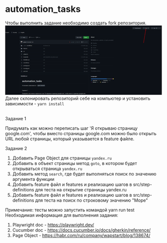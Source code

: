 # automation_tasks
Чтобы выполнить задание необходимо создать fork репозитория.
![img.png](stuff/img.png)
Далее склонировать репозиторий себе на компьютер и установить зависимости - `yarn install`

<br>Задание 1

Придумать как можно переписать шаг 'Я открываю страницу google.com', чтобы вместо страницы
google.com можно было открыть
URL любой страницы, который указывается в feature файле.

Задание 2
1. Добавить Page Object  для страницы `yandex.ru`
2. Добавить в объект страницы метод `goto`, в котором будет открываться страница `yandex.ru`
3. Добавить метод `search`, где будет выполняться поиск по значению аргумента функции
4. Добавить feature файл и features и реализацию шагов в src/step-definitions для теста на открытие страницы yandex.ru 
5. Добавить feature файл и features и реализацию шагов в src/step-definitions для теста на поиск по строковому значению "Море"

Примечание: тесты можно запустить командой yarn run test <br>
<bold>Необходимая информация для выполнения задания:</bold><br>
1. Playwright doc - https://playwright.dev/
2. Cucumber doc - https://docs.cucumber.io/docs/gherkin/reference/
3. Page Object - https://habr.com/ru/company/wapstart/blog/138674/
